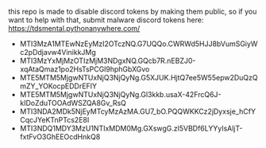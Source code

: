 this repo is made to disable discord tokens by making them public, so if you want to help with that, submit malware discord tokens here: https://tdsmental.pythonanywhere.com/



- MTI3MzA1MTEwNzEyMzI2OTczNQ.G7UQQo.CWRWd5HJJ8bVumSGiyWc2pDdjavw4VinikkJMg
- MTI3MzYxMjMzOTIzMjM3NDgxNQ.GQcb7R.nEBZJ0-xqAtaQmaz1po2HsTsPCGl9hphGbXGvo
- MTE5MTM5MjgwNTUxNjQ3NjQyNg.G5XJUK.HjtQ7ee5W55epw2DuQzQmZY_YOKocpEDDrEFIY
- MTE5MTM5MjgwNTUxNjQ3NjQyNg.Gl3kkb.usaX-42FrcQ6J-kIDoZduTOOAdWSZQA8Gv_RsQ
- MTI3NDA2MDk5NjEyMTcyMzAzMA.GU7_bO.PQQWKKCz2jDyxsje_hCfYCqcJYeKTnPTcs2E8I
- MTI3NDQ1MDY3MzU1NTIxMDM0Mg.GXswgG.zl5VBDf6LYYyIsAljT-fxtFvO3GhEEOcdHnkQ8